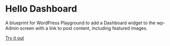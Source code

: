 # Hello Dashboard
A blueprint for WordPress Playground to add a Dashboard widget to the wp-Admin screen with a link to post content, including featured images.

[Try it out](https://playground.wordpress.net/?blueprint-url=https://raw.githubusercontent.com/bph/hellodashboard/main/blueprint.json)
